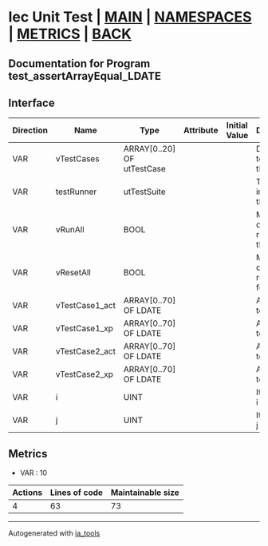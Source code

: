 # Iec Unit Test | [MAIN] | [NAMESPACES] | [METRICS] | [BACK]  

## Documentation for Program test_assertArrayEqual_LDATE  

## Interface  

| Direction | Name | Type | Attribute | Initial Value | Documentation |
| --------- | ---- | ---- | --------- | ------------- | ------------- |
| VAR | vTestCases | ARRAY[0..20] OF utTestCase |  |  | Definition of all test cases for this POU |  
| VAR | testRunner | utTestSuite |  |  | Test Suite fb instance to run the tests |  
| VAR | vRunAll | BOOL |  |  | Manual command to run all tests for this POU |  
| VAR | vResetAll | BOOL |  |  | Manual command to reset all tests for this POU |  
| VAR | vTestCase1_act | ARRAY[0..70] OF LDATE |  |  | Array data 1 of test case 1 |  
| VAR | vTestCase1_xp | ARRAY[0..70] OF LDATE |  |  | Array data 2 of test case 1 |  
| VAR | vTestCase2_act | ARRAY[0..70] OF LDATE |  |  | Array data 3 of test case 2 |  
| VAR | vTestCase2_xp | ARRAY[0..70] OF LDATE |  |  | Array data 4 of test case 2 |  
| VAR | i | UINT |  |  | Iterator variable i |  
| VAR | j | UINT |  |  | Iterator variable j |  


## Metrics  

- VAR : 10

| Actions | Lines of code | Maintainable size |
| ------- | ------------- | ----------------- |
| 4 | 63 | 73 |

---
Autogenerated with [ia_tools](https://github.com/tkucic/ia_tools)  

[MAIN]: ../../../../index.md
[NAMESPACES]: ../../nsList.md
[METRICS]: ../../../metrics.md
[BACK]: ../nsMain.md
